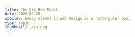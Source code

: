 ```yaml
---
title: The CSS Box Model
date: 2020-02-25
spoiler: Every elemnt in web design is a rectangular box.
type: topic
thumbnail: ./js.png
---
```



